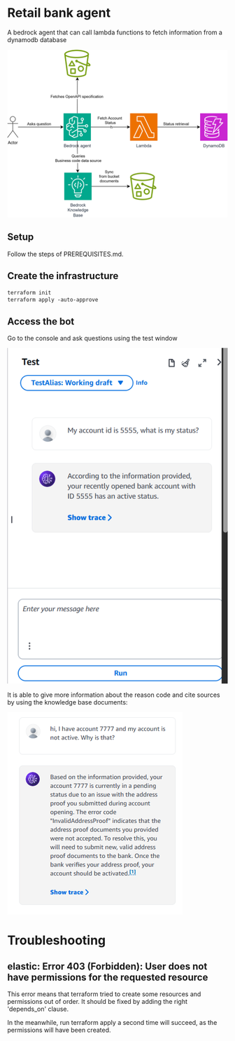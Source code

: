 # Retail bank agent

A bedrock agent that can call lambda functions to fetch information from a dynamodb database

![Architecture](diagrams/retailBankAgent.drawio.svg)

## Setup

Follow the steps of PREREQUISITES.md.

## Create the infrastructure

    terraform init
    terraform apply -auto-approve

## Access the bot

Go to the console and ask questions using the test window

![Test bot](diagrams/testBot.png)

It is able to give more information about the reason code and cite sources by using the knowledge base documents:

![Bot answers using knowledge base](diagrams/testBotKnowledgeBase.png)


# Troubleshooting

## elastic: Error 403 (Forbidden): User does not have permissions for the requested resource

This error means that terraform tried to create some resources and permissions out of order. It should be fixed by adding the right 'depends_on' clause.

In the meanwhile, run terraform apply a second time will succeed, as the permissions will have been created.

